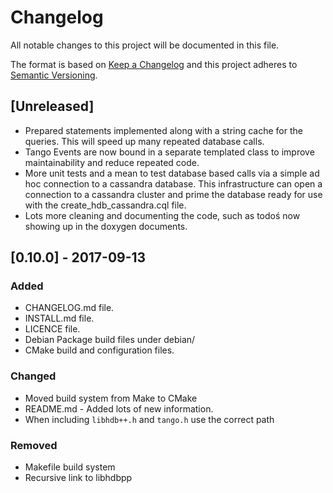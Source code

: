 # Changelog

All notable changes to this project will be documented in this file.

The format is based on [Keep a Changelog](http://keepachangelog.com/en/1.0.0/)
and this project adheres to [Semantic Versioning](http://semver.org/spec/v2.0.0.html).

## [Unreleased]

* Prepared statements implemented along with a string cache for the queries. This will speed up many repeated database calls.
* Tango Events are now bound in a separate templated class to improve maintainability and reduce repeated code.
* More unit tests and a mean to test database based calls via a simple ad hoc connection to a cassandra database. This infrastructure can open a connection to a cassandra cluster and prime the database ready for use with the create_hdb_cassandra.cql file.
* Lots more cleaning and documenting the code, such as todoś now showing up in the doxygen documents.

## [0.10.0] - 2017-09-13

### Added

* CHANGELOG.md file.
* INSTALL.md file.
* LICENCE file.
* Debian Package build files under debian/
* CMake build and configuration files.

### Changed

* Moved build system from Make to CMake
* README.md - Added lots of new information.
* When including `libhdb++.h` and `tango.h` use the correct path

### Removed

* Makefile build system
* Recursive link to libhdbpp
